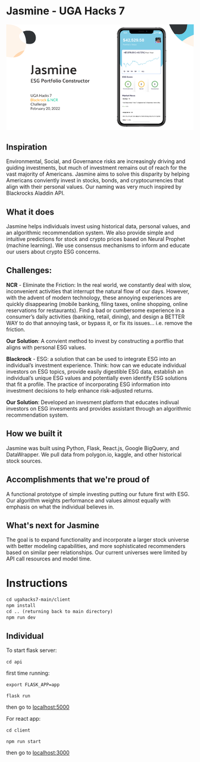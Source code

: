 # Jasmine - UGA Hacks 7

![Jasmine - UGA Hacks 7](https://github.com/charanr0121/ugahacks7/blob/main/UI-UX/UGAHacks7.png?raw=true)

## Inspiration
Environmental, Social, and Governance risks are increasingly driving and guiding investments, but much of investment remains out of reach for the vast majority of Americans. Jasmine aims to solve this disparity by helping Americans conviently invest in stocks, bonds, and cryptocurrencies that align with their personal values. Our naming was very much inspired by Blackrocks Aladdin API.

## What it does
Jasmine helps individuals invest using historical data, personal values, and an algorithmic recommendation system. We also provide simple and intuitive predictions for stock and crypto prices based on Neural Prophet (machine learning). We use consensus mechanisms to inform and educate our users about crypto ESG concerns.

## Challenges:
**NCR** - Eliminate the Friction: In the real world, we constantly deal with slow, inconvenient activities that interrupt the natural flow of our days. However, with the advent of modern technology, these annoying experiences are quickly disappearing (mobile banking, filing taxes, online shopping, online reservations for restaurants). Find a bad or cumbersome experience in a consumer’s daily activities (banking, retail, dining), and design a BETTER WAY to do that annoying task, or bypass it, or fix its issues… i.e. remove the friction.

**Our Solution**: A convient method to invest by constructing a portflio that aligns with personal ESG values.

**Blackrock** - ESG: a solution that can be used to integrate ESG into an individual’s investment experience. Think: how can we educate individual investors on ESG topics, provide easily digestible ESG data, establish an individual’s unique ESG values and potentially even identify ESG solutions that fit a profile. The practice of incorporating ESG information into investment decisions to help enhance risk-adjusted returns.

**Our Solution**: Developed an invesment platform that educates indivual investors on ESG invesments and provides assistant through an algorithmic recommendation system.

## How we built it
Jasmine was built using Python, Flask, React.js, Google BigQuery, and DataWrapper. We pull data from polygon.io, kaggle, and other historical stock sources.

## Accomplishments that we're proud of
A functional prototype of simple investing putting our future first with ESG. Our algorithm weights performance and values almost equally with emphasis on what the individual believes in.

## What's next for Jasmine
The goal is to expand functionality and incorporate a larger stock universe with better modeling capabilities, and more sophisticated recommenders based on similar peer relationships. Our current universes were limited by API call resources and model time.

# Instructions

```
cd ugahacks7-main/client
npm install
cd .. (returning back to main directory)
npm run dev
```

## Individual

To start flask server:
```
cd api
```
first time running:
```
export FLASK_APP=app
```
```
flask run
```

then go to [localhost:5000](localhost:5000)


For react app:
```
cd client
```
```
npm run start
```

then go to [localhost:3000](localhost:3000)
